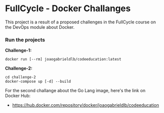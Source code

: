# FullCycle - Docker Challanges

This project is a result of a proposed challenges in the FullCycle course on the DevOps module about Docker.

### Run the projects
**Challenge-1:**
```shell
docker run [--rm] joaogabrieldlb/codeeducation:latest
```
**Challenge-2:**
```shell
cd challenge-2
docker-compose up [-d] --build
```
For the second challange about the Go Lang image, here's the link on Docker Hub:
- https://hub.docker.com/repository/docker/joaogabrieldlb/codeeducation
